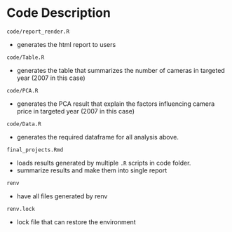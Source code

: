 # Code Description

`code/report_render.R`
- generates the html report to users

`code/Table.R`
- generates the table that summarizes the number of cameras in targeted year (2007 in this case)

`code/PCA.R`
- generates the PCA result that explain the factors influencing camera price in targeted year (2007 in this case)

`code/Data.R`
- generates the required dataframe for all analysis above.


`final_projects.Rmd`
- loads results generated by multiple `.R` scripts in code folder.
- summarize results and make them into single report

`renv`
- have all files generated by renv

`renv.lock`
- lock file that can restore the environment